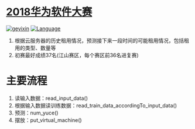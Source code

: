 # [2018华为软件大赛](https://github.com/geyixin/HUAWEI-software-Games-2018)

[![geyixin](https://img.shields.io/badge/Written%20by-geyixin-ff69b4.svg)](https://github.com/geyixin)
[![Language](https://img.shields.io/badge/Language-Python-yellow.svg)](https://www.python.org/)

 1. 根据云服务器的历史租用情况，预测接下来一段时间的可能租用情况，包括租用的类型、数量等
 2. 初赛最好成绩37名(江山赛区，每个赛区前36名进复赛)
# 主要流程
1. 读输入数据：read_input_data()
2. 根据输入数据读训练数据：read_train_data_accordingTo_input_data()
3. 预测：num_yuce()
4. 摆放：put_virtual_machine()
